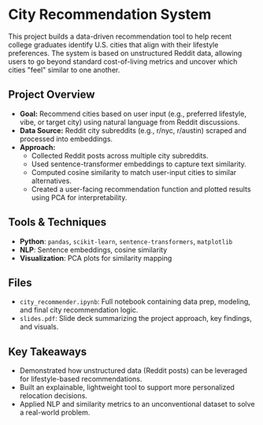 # City Recommendation System

This project builds a data-driven recommendation tool to help recent college graduates identify U.S. cities that align with their lifestyle preferences. The system is based on unstructured Reddit data, allowing users to go beyond standard cost-of-living metrics and uncover which cities "feel" similar to one another.

## Project Overview
- **Goal:** Recommend cities based on user input (e.g., preferred lifestyle, vibe, or target city) using natural language from Reddit discussions.
- **Data Source:** Reddit city subreddits (e.g., r/nyc, r/austin) scraped and processed into embeddings.
- **Approach:**  
  - Collected Reddit posts across multiple city subreddits.
  - Used sentence-transformer embeddings to capture text similarity.
  - Computed cosine similarity to match user-input cities to similar alternatives.
  - Created a user-facing recommendation function and plotted results using PCA for interpretability.

## Tools & Techniques
- **Python**: `pandas`, `scikit-learn`, `sentence-transformers`, `matplotlib`
- **NLP**: Sentence embeddings, cosine similarity
- **Visualization**: PCA plots for similarity mapping

## Files
- `city_recommender.ipynb`: Full notebook containing data prep, modeling, and final city recommendation logic.
- `slides.pdf`: Slide deck summarizing the project approach, key findings, and visuals.

## Key Takeaways
- Demonstrated how unstructured data (Reddit posts) can be leveraged for lifestyle-based recommendations.
- Built an explainable, lightweight tool to support more personalized relocation decisions.
- Applied NLP and similarity metrics to an unconventional dataset to solve a real-world problem.
